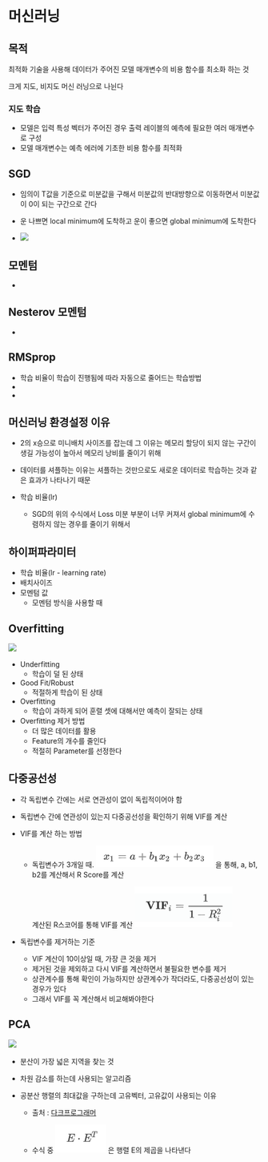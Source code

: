 # 머신러닝

## 목적

최적화 기술을 사용해 데이터가 주어진 모델 매개변수의 비용 함수를 최소화 하는 것

크게 지도, 비지도 머신 러닝으로 나뉜다

### 지도 학습

- 모델은 입력 특성 벡터가 주어진 경우 출력 레이블의 예측에 필요한 여러 매개변수로 구성
- 모델 매개변수는 예측 에러에 기초한 비용 함수를 최적화



## SGD

- 임의이 T값을 기준으로 미분값을 구해서 미분값의 반대방향으로 이동하면서 미분값이 0이 되는 구간으로 간다

- 운 나쁘면 local minimum에 도착하고 운이 좋으면 global minimum에 도착한다

- ![](https://latex.codecogs.com/gif.latex?w(t&plus;1)&space;=&space;w(t)&space;-&space;{\partial\over\partial&space;w}\mathbf{Loss(w)})



## 모멘텀

- 



## Nesterov 모멘텀

- 



## RMSprop

- 학습 비율이 학습이 진행됨에 따라 자동으로 줄어드는 학습방법
- 
- 


## 머신러닝 환경설정 이유

- 2의 x승으로 미니배치 사이즈를 잡는데 그 이유는 메모리 할당이 되지 않는 구간이 생길 가능성이 높아서 메모리 낭비를 줄이기 위해
- 데이터를 셔플하는 이유는 셔플하는 것만으로도 새로운 데이터로 학습하는 것과 같은 효과가 나타나기 때문

- 학습 비율(lr)
  - SGD의 위의 수식에서 Loss 미분 부분이 너무 커져서 global minimum에 수렴하지 않는 경우를 줄이기 위해서



## 하이퍼파라미터

- 학습 비율(lr - learning rate)
- 배치사이즈
- 모멘텀 값
  - 모멘텀 방식을 사용할 때



## Overfitting

![](https://binarycoders.files.wordpress.com/2019/10/01.png?w=1024)

- Underfitting
  - 학습이 덜 된 상태
- Good Fit/Robust
  - 적절하게 학습이 된 상태
- Overfitting
  - 학습이 과하게 되어 훈렬 셋에 대해서만 예측이 잘되는 상태
- Overfitting 제거 방법
  - 더 많은 데이터를 활용
  - Feature의 개수를 줄인다
  - 적절히 Parameter를 선정한다



## 다중공선성

- 각 독립변수 간에는 서로 연관성이 없이 독립적이어야 함

- 독립변수 간에 연관성이 있는지 다중공선성을 확인하기 위해 VIF를 계산

- VIF를 계산 하는 방법

  - 독립변수가 3개일 때.
    ![](assets/eq1.png)
    을 통해, a, b1, b2를 계산해서 R Score를 계산

    계산된 R스코어를 통해 VIF를 계산
    ![](assets/eq2.png)

- 독립변수를 제거하는 기준

  - VIF 계산이 10이상일 때, 가장 큰 것을 제거
  - 제거된 것을 제외하고 다시 VIF를 계산하면서 불필요한 변수를 제거
  - 상관계수를 통해 확인이 가능하지만 상관계수가 작더라도, 다중공선성이 있는 경우가 있다
  - 그래서 VIF를 꼭 계산해서 비교해봐야한다



## PCA

![](http://i.imgur.com/Uv2dlsH.gif)

- 분산이 가장 넓은 지역을 찾는 것

- 차원 감소를 하는데 사용되는 알고리즘

- 공분산 행렬의 최대값을 구하는데 고유벡터, 고유값이 사용되는 이유

  - 출처 : [다크프로그래머](https://darkpgmr.tistory.com/110)

  - 수식 중
  ![](assets/eq4.png)
    은 행렬 E의 제곱을 나타낸다